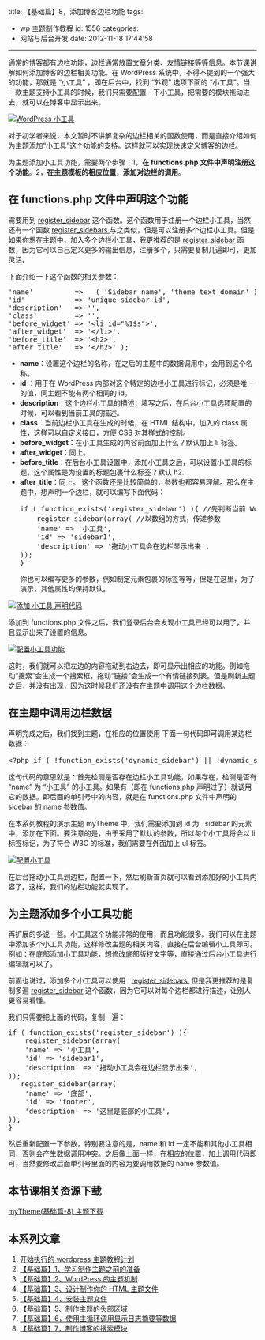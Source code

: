title: 【基础篇】8，添加博客边栏功能
tags:

- wp 主题制作教程
  id: 1556
  categories:
- 网站与后台开发
  date: 2012-11-18 17:44:58

---

通常的博客都有边栏功能，边栏通常放置文章分类、友情链接等等信息。本节课讲解如何添加博客的边栏相关功能。在 WordPress 系统中，不得不提到的一个强大的功能，那就是 “小工具” ，即在后台中，找到 “外观” 选项下面的 “小工具”。当一款主题支持小工具的时候，我们只需要配置一下小工具，把需要的模块拖动进去，就可以在博客中显示出来。

[![](https://qxzm-cdn.sapi.work/blog/2012/11/1556/sidebar0.png "WordPress 小工具")](https://qxzm-cdn.sapi.work/blog/2012/11/1556/sidebar0.png)

对于初学者来说，本文暂时不讲解复杂的边栏相关的函数使用，而是直接介绍如何为主题添加“小工具”这个功能的支持。这样就可以实现快速定义博客的边栏。

为主题添加小工具功能，需要两个步骤：1，**在 functions.php 文件中声明注册这个功能**。2，**在主题模板的相应位置，添加对边栏的调用**。

## 在 functions.php 文件中声明这个功能

需要用到 [register_sidebar](http://codex.wordpress.org/Function_Reference/register_sidebar) 这个函数。这个函数用于注册一个边栏小工具，当然还有一个函数 [ register_sidebars ](http://codex.wordpress.org/Function_Reference/register_sidebars "Function Reference/register sidebars")与之类似，但是可以注册多个边栏小工具。但是如果你想在主题中，加入多个边栏小工具，我更推荐的是 [ register_sidebar](http://codex.wordpress.org/Function_Reference/register_sidebars "Function Reference/register sidebars") 函数，因为它可以自己定义更多的输出信息，注册多个，只需要复制几遍即可，更加灵活。

下面介绍一下这个函数的相关参数：

<pre>'name'          =&gt; __( 'Sidebar name', 'theme_text_domain' ),
'id'            =&gt; 'unique-sidebar-id',
'description'   =&gt; '',
'class'         =&gt; '',
'before_widget' =&gt; '&lt;li id="%1$s"&gt;',
'after_widget'  =&gt; '&lt;/li&gt;',
'before_title'  =&gt; '&lt;h2&gt;',
'after_title'   =&gt; '&lt;/h2&gt;' );</pre>

- **name**：设置这个边栏的名称，在之后的主题中的数据调用中，会用到这个名称。
- **id** ：用于在 WordPress 内部对这个特定的边栏小工具进行标记，必须是唯一的值，同主题不能有两个相同的 id。
- **description**：这个边栏小工具的描述，填写之后，在后台小工具选项配置的时候，可以看到当前工具的描述。
- **class**：当前边栏小工具在生成的时候，在 HTML 结构中，加入的 class 属性，这样可以自定义接口，方便 CSS 对其样式的控制。
- **before_widget**：在小工具生成的内容前面加上什么？默认加上 li 标签。
- **after_widget**：同上。
- **before_title**：在后台小工具设置中，添加小工具之后，可以设置小工具的标题，这个属性是为设置的标题包裹什么标签？默认 h2.
- **after_title**：同上。
  这个函数还是比较简单的，参数也都容易理解。那么在主题中，想声明一个边栏，就可以编写下面代码：
  <pre>if ( function_exists('register_sidebar') ){ //先判断当前 WordPress 是否支持边栏小工具功能
      register_sidebar(array( //以数组的方式，传递参数
      'name' =&gt; '小工具',
      'id' =&gt; 'sidebar1',
      'description' =&gt; '拖动小工具会在边栏显示出来',
  ));
  }</pre>
  你也可以编写更多的参数，例如制定元素包裹的标签等等，但是在这里，为了演示，其他属性均保持默认。

[![](https://qxzm-cdn.sapi.work/blog/2012/11/1556/sidebar1.png "添加 小工具 声明代码")](https://qxzm-cdn.sapi.work/blog/2012/11/1556/sidebar1.png)

添加到 functions.php 文件之后，我们登录后台会发现小工具已经可以用了，并且显示出来了设置的信息。

[![](https://qxzm-cdn.sapi.work/blog/2012/11/1556/sidebar2.png "配置小工具功能")](https://qxzm-cdn.sapi.work/blog/2012/11/1556/sidebar2.png)

这时，我们就可以把左边的内容拖动到右边去，即可显示出相应的功能。例如拖动“搜索”会生成一个搜索框，拖动“链接”会生成一个有情链接列表。但是刷新主题之后，并没有出现，因为这时候我们还没有在主题中调用这个边栏数据。

## 在主题中调用边栏数据

声明完成之后，我们找到主题，在相应的位置使用 下面一句代码即可调用某边栏数据：

<pre>&lt;?php if ( !function_exists('dynamic_sidebar') || !dynamic_sidebar('小工具') ) : ?&gt;&lt;?php endif; ?&gt;</pre>

这句代码的意思就是：首先检测是否存在边栏小工具功能，如果存在，检测是否有 “name” 为 “小工具” 的小工具。如果有（即在 functions.php 声明过了）就调用它的数据。即后面的单引号中的内容，就是在 functions.php 文件中声明的 sidebar 的 name 参数值。

在本系列教程的演示主题 myTheme 中，我们需要添加到 id 为   sidebar 的元素中，添加在下面。要注意的是，由于采用了默认的参数，所以每个小工具将会以 li 标签标记，为了符合 W3C 的标准，我们需要在外面加上 ul 标签。

[![](https://qxzm-cdn.sapi.work/blog/2012/11/1556/sidebar3.png "配置小工具")](https://qxzm-cdn.sapi.work/blog/2012/11/1556/sidebar3.png)

在后台拖动小工具到边栏，配置一下，然后刷新首页就可以看到添加好的小工具内容了。这样，我们的边栏功能就实现了。

## 为主题添加多个小工具功能

再扩展的多说一些。小工具这个功能非常的使用，而且功能很多。我们可以在主题中添加多个小工具功能，这样修改主题的相关内容，直接在后台编辑小工具即可。例如：在底部添加小工具功能，想修改底部版权文字等，直接通过后台小工具进行编辑就可以了。

前面也说过，添加多个小工具可以使用   [ register_sidebars ](http://codex.wordpress.org/Function_Reference/register_sidebars "Function Reference/register sidebars") 但是我更推荐的是复制多遍 [register_sidebar](http://codex.wordpress.org/Function_Reference/register_sidebar) 这个函数，因为它可以对每个边栏都进行描述，让别人更容易看懂。

我们只需要把上面的代码，复制一遍：

<pre>if ( function_exists('register_sidebar') ){
    register_sidebar(array(
    'name' =&gt; '小工具',
    'id' =&gt; 'sidebar1',
    'description' =&gt; '拖动小工具会在边栏显示出来',
));
   register_sidebar(array(
    'name' =&gt; '底部',
    'id' =&gt; 'footer',
    'description' =&gt; '这里是底部的小工具',
));
}</pre>

然后重新配置一下参数，特别要注意的是，name 和 id 一定不能和其他小工具相同，否则会产生数据调用冲突。之后像上面一样，在相应的位置，加上调用代码即可，当然要修改后面单引号里面的内容为要调用数据的 name 参数值。

## 本节课相关资源下载

[myTheme(基础篇-8) 主题下载](http://pan.baidu.com/share/link?shareid=133909&uk=706095745)

## 本系列文章

1.  [开始执行的 wordpress 主题教程计划](http://www.qianxingzhem.com/post-1235.html)
2.  [【基础篇】1、学习制作主题之前的准备](http://www.qianxingzhem.com/post-1247.html)
3.  [【基础篇】2、WordPress 的主题机制](http://www.qianxingzhem.com/post-1251.html)
4.  [【基础篇】3、设计制作你的 HTML 主题文件](http://www.qianxingzhem.com/post-1259.html)
5.  [【基础篇】4、安装主题文件](http://www.qianxingzhem.com/post-1268.html)
6.  [【基础篇】5、制作主题的头部区域](http://www.qianxingzhem.com/post-1304.html)
7.  [【基础篇】6，使用主循环调用显示日志摘要等数据](http://www.qianxingzhem.com/post-1502.html)
8.  [【基础篇】7，制作博客的搜索模块](http://www.qianxingzhem.com/post-1551.html)
